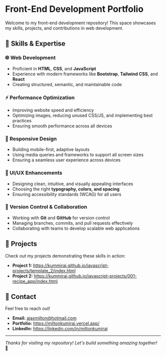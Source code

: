 # Front-End Development Portfolio

Welcome to my front-end development repository! This space showcases my skills, projects, and contributions in web development.

## 🚀 Skills & Expertise

### 🌐 Web Development

- Proficient in **HTML**, **CSS**, and **JavaScript**
- Experience with modern frameworks like **Bootstrap**, **Tailwind CSS**, and **React**
- Creating structured, semantic, and maintainable code

### ⚡ Performance Optimization

- Improving website speed and efficiency
- Optimizing images, reducing unused CSS/JS, and implementing best practices
- Ensuring smooth performance across all devices

### 📱 Responsive Design

- Building mobile-first, adaptive layouts
- Using media queries and frameworks to support all screen sizes
- Ensuring a seamless user experience across devices

### 🎨 UI/UX Enhancements

- Designing clean, intuitive, and visually appealing interfaces
- Choosing the right **typography, colors, and spacing**
- Ensuring accessibility standards (WCAG) for all users

### 🔄 Version Control & Collaboration

- Working with **Git** and **GitHub** for version control
- Managing branches, commits, and pull requests effectively
- Collaborating with teams to develop scalable web applications

## 📂 Projects

Check out my projects demonstrating these skills in action:

- **Project 1:** https://kummirai.github.io/javascript-projects/template_2/index.html
- **Project 2:** https://kummirai.github.io/javascript-projects/001-recipe_app/index.html

## 📩 Contact

Feel free to reach out!

- **Email:** ajaxmilton@hotmail.com
- **Portfolio:** https://miltonkumirai.vercel.app/
- **LinkedIn:** https://linkedin.com/in/miltonkumirai

---

_Thanks for visiting my repository! Let's build something amazing together!_ 🚀
